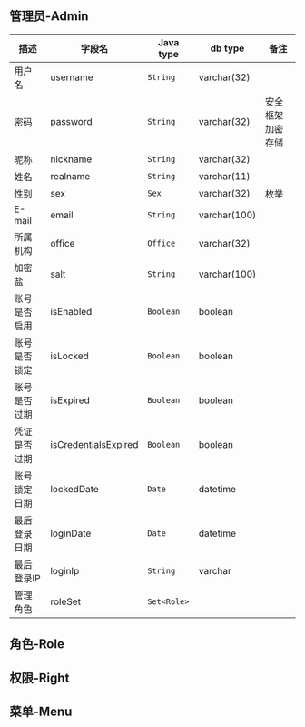 ## 管理员-Admin ##
描述|字段名|Java type|db type|备注
---|---|---|---|---
用户名|username|`String`|varchar(32)|
密码|password|`String`|varchar(32)|安全框架加密存储
昵称|nickname|`String`|varchar(32)|
姓名|realname|`String`|varchar(11)|
性别|sex|`Sex`|varchar(32)|枚举
E-mail|email|`String`|varchar(100)|
所属机构|office|`Office`|varchar(32)|
加密盐|salt|`String`|varchar(100)|
账号是否启用|isEnabled|`Boolean`|boolean|
账号是否锁定|isLocked|`Boolean`|boolean|
账号是否过期|isExpired|`Boolean`|boolean|
凭证是否过期|isCredentialsExpired|`Boolean`|boolean|
账号锁定日期|lockedDate|`Date`|datetime|
最后登录日期|loginDate|`Date`|datetime|
最后登录IP|loginIp|`String`|varchar|
管理角色|roleSet|`Set<Role>`|

## 角色-Role ##

## 权限-Right ##

## 菜单-Menu ##






